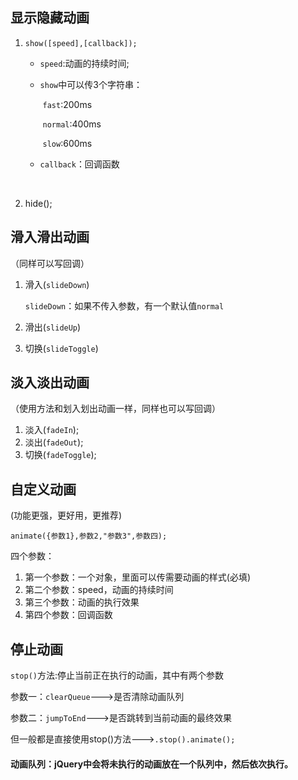 ## 显示隐藏动画

1. `show([speed],[callback]);`

   - `speed`:动画的持续时间;

   - `show`中可以传3个字符串：

     ​	 `fast`:200ms

     ​	`normal`:400ms

     ​	`slow`:600ms

   - `callback`：回调函数

     ​	

2. hide();



## 滑入滑出动画

（同样可以写回调）

1. 滑入(`slideDown`)

   `slideDown`：如果不传入参数，有一个默认值`normal`

2. 滑出(`slideUp`)

3. 切换(`slideToggle`)

## 淡入淡出动画

（使用方法和划入划出动画一样，同样也可以写回调）

1. 淡入(`fadeIn`);
2. 淡出(`fadeOut`);
3. 切换(`fadeToggle`);

## 自定义动画

(功能更强，更好用，更推荐)

`animate({参数1},参数2,"参数3",参数四);`

四个参数：

1. 第一个参数：一个对象，里面可以传需要动画的样式(必填)
2. 第二个参数：speed，动画的持续时间
3. 第三个参数：动画的执行效果
4. 第四个参数：回调函数

## 停止动画

`stop()`方法:停止当前正在执行的动画，其中有两个参数

参数一：`clearQueue`--->是否清除动画队列

参数二：`jumpToEnd`--->是否跳转到当前动画的最终效果

但一般都是直接使用stop()方法--->`.stop().animate();`

#### 动画队列：jQuery中会将未执行的动画放在一个队列中，然后依次执行。